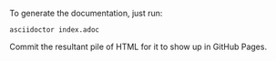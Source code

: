 To generate the documentation, just run:

```
asciidoctor index.adoc
```

Commit the resultant pile of HTML for it to show up in GitHub Pages.
